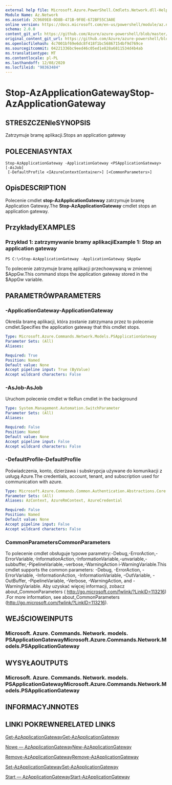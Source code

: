 ```yaml
---
external help file: Microsoft.Azure.PowerShell.Cmdlets.Network.dll-Help.xml
Module Name: Az.Network
ms.assetid: 2C9609E8-0D8B-471B-9F0E-672BF55C3A0E
online version: https://docs.microsoft.com/en-us/powershell/module/az.network/stop-azapplicationgateway
schema: 2.0.0
content_git_url: https://github.com/Azure/azure-powershell/blob/master/src/Network/Network/help/Stop-AzApplicationGateway.md
original_content_git_url: https://github.com/Azure/azure-powershell/blob/master/src/Network/Network/help/Stop-AzApplicationGateway.md
ms.openlocfilehash: 4c7001bf69e6dc8f418f1bc56867154bf9d769ce
ms.sourcegitcommit: 04221336bc9eed46c05ed1e828a6811534d4b4ab
ms.translationtype: MT
ms.contentlocale: pl-PL
ms.lasthandoff: 12/08/2020
ms.locfileid: "98363484"
---
```

# <span data-ttu-id="c133f-101">Stop-AzApplicationGateway</span><span class="sxs-lookup"><span data-stu-id="c133f-101">Stop-AzApplicationGateway</span></span>

## <span data-ttu-id="c133f-102">STRESZCZENIe</span><span class="sxs-lookup"><span data-stu-id="c133f-102">SYNOPSIS</span></span>
<span data-ttu-id="c133f-103">Zatrzymuje bramę aplikacji.</span><span class="sxs-lookup"><span data-stu-id="c133f-103">Stops an application gateway</span></span>

## <span data-ttu-id="c133f-104">POLECENIA</span><span class="sxs-lookup"><span data-stu-id="c133f-104">SYNTAX</span></span>

```
Stop-AzApplicationGateway -ApplicationGateway <PSApplicationGateway> [-AsJob]
 [-DefaultProfile <IAzureContextContainer>] [<CommonParameters>]
```

## <span data-ttu-id="c133f-105">Opis</span><span class="sxs-lookup"><span data-stu-id="c133f-105">DESCRIPTION</span></span>
<span data-ttu-id="c133f-106">Polecenie cmdlet **stop-AzApplicationGateway** zatrzymuje bramę Application Gateway.</span><span class="sxs-lookup"><span data-stu-id="c133f-106">The **Stop-AzApplicationGateway** cmdlet stops an application gateway.</span></span>

## <span data-ttu-id="c133f-107">Przykłady</span><span class="sxs-lookup"><span data-stu-id="c133f-107">EXAMPLES</span></span>

### <span data-ttu-id="c133f-108">Przykład 1: zatrzymywanie bramy aplikacji</span><span class="sxs-lookup"><span data-stu-id="c133f-108">Example 1: Stop an application gateway</span></span>
```
PS C:\>Stop-AzApplicationGateway -ApplicationGateway $AppGw
```

<span data-ttu-id="c133f-109">To polecenie zatrzymuje bramę aplikacji przechowywaną w zmiennej $AppGw.</span><span class="sxs-lookup"><span data-stu-id="c133f-109">This command stops the application gateway stored in the $AppGw variable.</span></span>

## <span data-ttu-id="c133f-110">PARAMETRÓW</span><span class="sxs-lookup"><span data-stu-id="c133f-110">PARAMETERS</span></span>

### <span data-ttu-id="c133f-111">-ApplicationGateway</span><span class="sxs-lookup"><span data-stu-id="c133f-111">-ApplicationGateway</span></span>
<span data-ttu-id="c133f-112">Określa bramę aplikacji, która zostanie zatrzymana przez to polecenie cmdlet.</span><span class="sxs-lookup"><span data-stu-id="c133f-112">Specifies the application gateway that this cmdlet stops.</span></span>

```yaml
Type: Microsoft.Azure.Commands.Network.Models.PSApplicationGateway
Parameter Sets: (All)
Aliases:

Required: True
Position: Named
Default value: None
Accept pipeline input: True (ByValue)
Accept wildcard characters: False
```

### <span data-ttu-id="c133f-113">-AsJob</span><span class="sxs-lookup"><span data-stu-id="c133f-113">-AsJob</span></span>
<span data-ttu-id="c133f-114">Uruchom polecenie cmdlet w tle</span><span class="sxs-lookup"><span data-stu-id="c133f-114">Run cmdlet in the background</span></span>

```yaml
Type: System.Management.Automation.SwitchParameter
Parameter Sets: (All)
Aliases:

Required: False
Position: Named
Default value: None
Accept pipeline input: False
Accept wildcard characters: False
```

### <span data-ttu-id="c133f-115">-DefaultProfile</span><span class="sxs-lookup"><span data-stu-id="c133f-115">-DefaultProfile</span></span>
<span data-ttu-id="c133f-116">Poświadczenia, konto, dzierżawa i subskrypcja używane do komunikacji z usługą Azure.</span><span class="sxs-lookup"><span data-stu-id="c133f-116">The credentials, account, tenant, and subscription used for communication with azure.</span></span>

```yaml
Type: Microsoft.Azure.Commands.Common.Authentication.Abstractions.Core.IAzureContextContainer
Parameter Sets: (All)
Aliases: AzContext, AzureRmContext, AzureCredential

Required: False
Position: Named
Default value: None
Accept pipeline input: False
Accept wildcard characters: False
```

### <span data-ttu-id="c133f-117">CommonParameters</span><span class="sxs-lookup"><span data-stu-id="c133f-117">CommonParameters</span></span>
<span data-ttu-id="c133f-118">To polecenie cmdlet obsługuje typowe parametry:-Debug,-ErrorAction,-ErrorVariable,-InformationAction,-InformationVariable,-unvariable,-subbuffer,-PipelineVariable,-verbose,-WarningAction i-WarningVariable.</span><span class="sxs-lookup"><span data-stu-id="c133f-118">This cmdlet supports the common parameters: -Debug, -ErrorAction, -ErrorVariable, -InformationAction, -InformationVariable, -OutVariable, -OutBuffer, -PipelineVariable, -Verbose, -WarningAction, and -WarningVariable.</span></span> <span data-ttu-id="c133f-119">Aby uzyskać więcej informacji, zobacz about_CommonParameters ( http://go.microsoft.com/fwlink/?LinkID=113216) .</span><span class="sxs-lookup"><span data-stu-id="c133f-119">For more information, see about_CommonParameters (http://go.microsoft.com/fwlink/?LinkID=113216).</span></span>

## <span data-ttu-id="c133f-120">WEJŚCIOWE</span><span class="sxs-lookup"><span data-stu-id="c133f-120">INPUTS</span></span>

### <span data-ttu-id="c133f-121">Microsoft. Azure. Commands. Network. models. PSApplicationGateway</span><span class="sxs-lookup"><span data-stu-id="c133f-121">Microsoft.Azure.Commands.Network.Models.PSApplicationGateway</span></span>

## <span data-ttu-id="c133f-122">WYSYŁA</span><span class="sxs-lookup"><span data-stu-id="c133f-122">OUTPUTS</span></span>

### <span data-ttu-id="c133f-123">Microsoft. Azure. Commands. Network. models. PSApplicationGateway</span><span class="sxs-lookup"><span data-stu-id="c133f-123">Microsoft.Azure.Commands.Network.Models.PSApplicationGateway</span></span>

## <span data-ttu-id="c133f-124">INFORMACYJN</span><span class="sxs-lookup"><span data-stu-id="c133f-124">NOTES</span></span>

## <span data-ttu-id="c133f-125">LINKI POKREWNE</span><span class="sxs-lookup"><span data-stu-id="c133f-125">RELATED LINKS</span></span>

[<span data-ttu-id="c133f-126">Get-AzApplicationGateway</span><span class="sxs-lookup"><span data-stu-id="c133f-126">Get-AzApplicationGateway</span></span>](./Get-AzApplicationGateway.md)

[<span data-ttu-id="c133f-127">Nowe — AzApplicationGateway</span><span class="sxs-lookup"><span data-stu-id="c133f-127">New-AzApplicationGateway</span></span>](./New-AzApplicationGateway.md)

[<span data-ttu-id="c133f-128">Remove-AzApplicationGateway</span><span class="sxs-lookup"><span data-stu-id="c133f-128">Remove-AzApplicationGateway</span></span>](./Remove-AzApplicationGateway.md)

[<span data-ttu-id="c133f-129">Set-AzApplicationGateway</span><span class="sxs-lookup"><span data-stu-id="c133f-129">Set-AzApplicationGateway</span></span>](./Set-AzApplicationGateway.md)

[<span data-ttu-id="c133f-130">Start — AzApplicationGateway</span><span class="sxs-lookup"><span data-stu-id="c133f-130">Start-AzApplicationGateway</span></span>](./Start-AzApplicationGateway.md)


